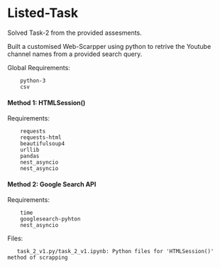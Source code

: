 # Listed-Task
Solved Task-2 from the provided assesments. </br>


Built a customised Web-Scarpper using python to retrive the Youtube channel names from a provided search query.</br>

Global Requirements:

        python-3
        csv

#### Method 1: HTMLSession()
Requirements:

        requests
        requests-html
        beautifulsoup4
        urllib
        pandas
        nest_asyncio
        nest_asyncio


#### Method 2: Google Search API
Requirements:

        time
        googlesearch-pyhton
        nest_asyncio

Files:

       task_2_v1.py/task_2_v1.ipynb: Python files for 'HTMLSession()' method of scrapping


       
